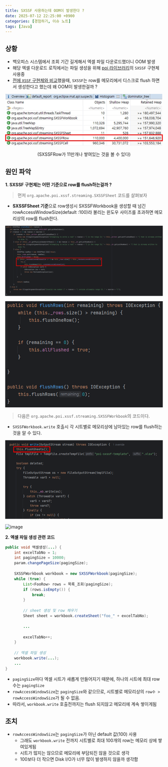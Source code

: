 ```yaml
---
title: SXSSF 사용하는데 OOM이 발생한다 ?
date: 2025-07-12 22:25:00 +0900
categories: [경험하기, 이슈 노트]
tags: [Java]
---
```


## 상황
- 백오피스 시스템에서 조회 기간 길게해서 엑셀 파일 다운로드했더니 OOM 발생
- 해당 엑셀 다운로드 로직에서는 파일 생성을 위해 [poi 라이브러리](https://poi.apache.org/components/spreadsheet/)의 `SXSSF` 구현체 사용중
- [전에 `XSSF` 구현체와 비교](https://zz9z9.github.io/posts/xssf-oom-analyze/)했을때, `SXSSF`는 row를 메모리에서 디스크로 flush 하면서 생성한다고 했는데 왜 OOM이 발생한걸까 ?

![image](/assets/img/sxssf-flush-img1.jpeg)
<figure align = "center">
  <figcaption align="center">(SXSSFRow가 11만개나 쌓여있는 것을 볼 수 있다)</figcaption>
</figure>


## 원인 파악

**1. SXSSF 구현체는 어떤 기준으로 row를 flush하는걸까 ?**

> 먼저 `org.apache.poi.xssf.streaming.SXSSFSheet` 코드를 살펴보자

- **SXSSFSheet 기준**으로 row생성시 SXSSFWorkbook을 생성할 때 넘긴 rowAccessWindowSize(default :100)라 불리는 윈도우 사이즈를 초과하면 메모리상의 row를 flush한다.

![image](/assets/img/sxssf-flush-img2.png)

![image](/assets/img/sxssf-flush-img3.png)

> 다음은 `org.apache.poi.xssf.streaming.SXSSFWorkbook`의 코드이다.

- `SXSSFWorkbook.write` 호출시 각 시트별로 메모리상에 남아있는 row를 flush하는 것을 알 수 있다.

![image](/assets/img/sxssf-flush-img4.png)

![image](/assets/img/sxssf-flush-img5.png)

**2. 엑셀 파일 생성 관련 코드**

```java
public void 엑셀생성(...) {
    int excelTabNo = 1;
    int pagingSize = 10000;
    param.changePageSize(pagingSize);

    SXSSFWorkbook workbook = new SXSSFWorkbook(pagingSize);
    while (true) {
        List<FooRow> rows = 목록_조회(pagingSize);
        if (rows.isEmpty()) {
            break;
        }

        // sheet 생성 및 row 채우기
        Sheet sheet = workbook.createSheet("foo_" + excelTabNo);

        ...

        excelTabNo++;
    }

    // 엑셀 파일 생성
    workbook.write(...);
    ...
}
```

- `pagingSize`마다 엑셀 시트가 새롭게 만들어지기 때문에, 하나의 시트에 최대 row수는 `pagingSize`
- `rowAccessWindowSize`는 `pagingSize`와 같으므로, 시트별로 메모리상의 `row수 > rowAccessWindowSize`가 될 수 없음.
- 따라서, `workbook.write` 호출전까지는 flush 되지않고 메모리에 계속 쌓이게됨

## 조치
- `rowAccessWindowSize`는 `pagingSize`가 아닌 default 값(100) 사용
  - 그래도 `workbook.write` 전까지 시트별로 최대 100개의 row는 메모리 상에 쌓여있게됨
  - 시트가 많지는 않으므로 메모리에 부담되진 않을 것으로 생각
  - 100보다 더 작으면 Disk I/O가 너무 많이 발생하지 않을까 생각함
